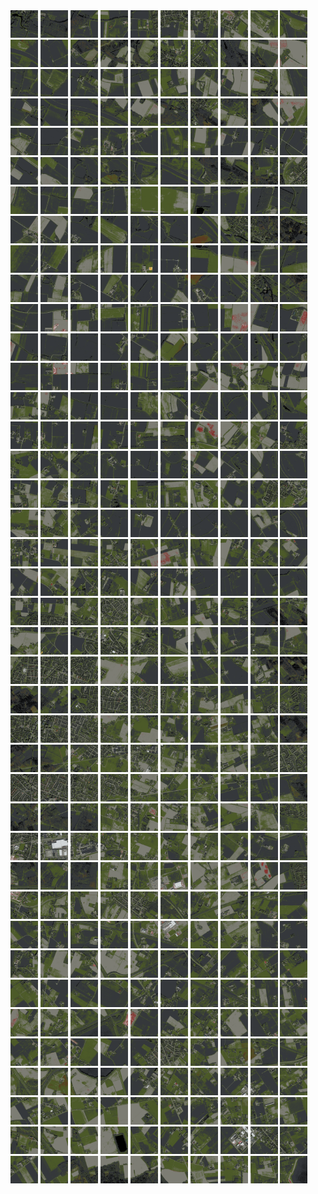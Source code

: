 <html>
<div>
<img src="https://github.com/HakkaTjakka/NL_TILE_MAP/blob/main/18/633/-1039/r.6330.-10390.png" height="44" width="44">
<img src="https://github.com/HakkaTjakka/NL_TILE_MAP/blob/main/18/633/-1039/r.6331.-10390.png" height="44" width="44">
<img src="https://github.com/HakkaTjakka/NL_TILE_MAP/blob/main/18/633/-1039/r.6332.-10390.png" height="44" width="44">
<img src="https://github.com/HakkaTjakka/NL_TILE_MAP/blob/main/18/633/-1039/r.6333.-10390.png" height="44" width="44">
<img src="https://github.com/HakkaTjakka/NL_TILE_MAP/blob/main/18/633/-1039/r.6334.-10390.png" height="44" width="44">
<img src="https://github.com/HakkaTjakka/NL_TILE_MAP/blob/main/18/633/-1039/r.6335.-10390.png" height="44" width="44">
<img src="https://github.com/HakkaTjakka/NL_TILE_MAP/blob/main/18/633/-1039/r.6336.-10390.png" height="44" width="44">
<img src="https://github.com/HakkaTjakka/NL_TILE_MAP/blob/main/18/633/-1039/r.6337.-10390.png" height="44" width="44">
<img src="https://github.com/HakkaTjakka/NL_TILE_MAP/blob/main/18/633/-1039/r.6338.-10390.png" height="44" width="44">
<img src="https://github.com/HakkaTjakka/NL_TILE_MAP/blob/main/18/633/-1039/r.6339.-10390.png" height="44" width="44">
<img src="https://github.com/HakkaTjakka/NL_TILE_MAP/blob/main/18/634/-1039/r.6340.-10390.png" height="44" width="44">
<img src="https://github.com/HakkaTjakka/NL_TILE_MAP/blob/main/18/634/-1039/r.6341.-10390.png" height="44" width="44">
<img src="https://github.com/HakkaTjakka/NL_TILE_MAP/blob/main/18/634/-1039/r.6342.-10390.png" height="44" width="44">
<img src="https://github.com/HakkaTjakka/NL_TILE_MAP/blob/main/18/634/-1039/r.6343.-10390.png" height="44" width="44">
<img src="https://github.com/HakkaTjakka/NL_TILE_MAP/blob/main/18/634/-1039/r.6344.-10390.png" height="44" width="44">
<img src="https://github.com/HakkaTjakka/NL_TILE_MAP/blob/main/18/634/-1039/r.6345.-10390.png" height="44" width="44">
<img src="https://github.com/HakkaTjakka/NL_TILE_MAP/blob/main/18/634/-1039/r.6346.-10390.png" height="44" width="44">
<img src="https://github.com/HakkaTjakka/NL_TILE_MAP/blob/main/18/634/-1039/r.6347.-10390.png" height="44" width="44">
<img src="https://github.com/HakkaTjakka/NL_TILE_MAP/blob/main/18/634/-1039/r.6348.-10390.png" height="44" width="44">
<img src="https://github.com/HakkaTjakka/NL_TILE_MAP/blob/main/18/634/-1039/r.6349.-10390.png" height="44" width="44">
<br>
<img src="https://github.com/HakkaTjakka/NL_TILE_MAP/blob/main/18/633/-1039/r.6330.-10389.png" height="44" width="44">
<img src="https://github.com/HakkaTjakka/NL_TILE_MAP/blob/main/18/633/-1039/r.6331.-10389.png" height="44" width="44">
<img src="https://github.com/HakkaTjakka/NL_TILE_MAP/blob/main/18/633/-1039/r.6332.-10389.png" height="44" width="44">
<img src="https://github.com/HakkaTjakka/NL_TILE_MAP/blob/main/18/633/-1039/r.6333.-10389.png" height="44" width="44">
<img src="https://github.com/HakkaTjakka/NL_TILE_MAP/blob/main/18/633/-1039/r.6334.-10389.png" height="44" width="44">
<img src="https://github.com/HakkaTjakka/NL_TILE_MAP/blob/main/18/633/-1039/r.6335.-10389.png" height="44" width="44">
<img src="https://github.com/HakkaTjakka/NL_TILE_MAP/blob/main/18/633/-1039/r.6336.-10389.png" height="44" width="44">
<img src="https://github.com/HakkaTjakka/NL_TILE_MAP/blob/main/18/633/-1039/r.6337.-10389.png" height="44" width="44">
<img src="https://github.com/HakkaTjakka/NL_TILE_MAP/blob/main/18/633/-1039/r.6338.-10389.png" height="44" width="44">
<img src="https://github.com/HakkaTjakka/NL_TILE_MAP/blob/main/18/633/-1039/r.6339.-10389.png" height="44" width="44">
<img src="https://github.com/HakkaTjakka/NL_TILE_MAP/blob/main/18/634/-1039/r.6340.-10389.png" height="44" width="44">
<img src="https://github.com/HakkaTjakka/NL_TILE_MAP/blob/main/18/634/-1039/r.6341.-10389.png" height="44" width="44">
<img src="https://github.com/HakkaTjakka/NL_TILE_MAP/blob/main/18/634/-1039/r.6342.-10389.png" height="44" width="44">
<img src="https://github.com/HakkaTjakka/NL_TILE_MAP/blob/main/18/634/-1039/r.6343.-10389.png" height="44" width="44">
<img src="https://github.com/HakkaTjakka/NL_TILE_MAP/blob/main/18/634/-1039/r.6344.-10389.png" height="44" width="44">
<img src="https://github.com/HakkaTjakka/NL_TILE_MAP/blob/main/18/634/-1039/r.6345.-10389.png" height="44" width="44">
<img src="https://github.com/HakkaTjakka/NL_TILE_MAP/blob/main/18/634/-1039/r.6346.-10389.png" height="44" width="44">
<img src="https://github.com/HakkaTjakka/NL_TILE_MAP/blob/main/18/634/-1039/r.6347.-10389.png" height="44" width="44">
<img src="https://github.com/HakkaTjakka/NL_TILE_MAP/blob/main/18/634/-1039/r.6348.-10389.png" height="44" width="44">
<img src="https://github.com/HakkaTjakka/NL_TILE_MAP/blob/main/18/634/-1039/r.6349.-10389.png" height="44" width="44">
<br>
<img src="https://github.com/HakkaTjakka/NL_TILE_MAP/blob/main/18/633/-1039/r.6330.-10388.png" height="44" width="44">
<img src="https://github.com/HakkaTjakka/NL_TILE_MAP/blob/main/18/633/-1039/r.6331.-10388.png" height="44" width="44">
<img src="https://github.com/HakkaTjakka/NL_TILE_MAP/blob/main/18/633/-1039/r.6332.-10388.png" height="44" width="44">
<img src="https://github.com/HakkaTjakka/NL_TILE_MAP/blob/main/18/633/-1039/r.6333.-10388.png" height="44" width="44">
<img src="https://github.com/HakkaTjakka/NL_TILE_MAP/blob/main/18/633/-1039/r.6334.-10388.png" height="44" width="44">
<img src="https://github.com/HakkaTjakka/NL_TILE_MAP/blob/main/18/633/-1039/r.6335.-10388.png" height="44" width="44">
<img src="https://github.com/HakkaTjakka/NL_TILE_MAP/blob/main/18/633/-1039/r.6336.-10388.png" height="44" width="44">
<img src="https://github.com/HakkaTjakka/NL_TILE_MAP/blob/main/18/633/-1039/r.6337.-10388.png" height="44" width="44">
<img src="https://github.com/HakkaTjakka/NL_TILE_MAP/blob/main/18/633/-1039/r.6338.-10388.png" height="44" width="44">
<img src="https://github.com/HakkaTjakka/NL_TILE_MAP/blob/main/18/633/-1039/r.6339.-10388.png" height="44" width="44">
<img src="https://github.com/HakkaTjakka/NL_TILE_MAP/blob/main/18/634/-1039/r.6340.-10388.png" height="44" width="44">
<img src="https://github.com/HakkaTjakka/NL_TILE_MAP/blob/main/18/634/-1039/r.6341.-10388.png" height="44" width="44">
<img src="https://github.com/HakkaTjakka/NL_TILE_MAP/blob/main/18/634/-1039/r.6342.-10388.png" height="44" width="44">
<img src="https://github.com/HakkaTjakka/NL_TILE_MAP/blob/main/18/634/-1039/r.6343.-10388.png" height="44" width="44">
<img src="https://github.com/HakkaTjakka/NL_TILE_MAP/blob/main/18/634/-1039/r.6344.-10388.png" height="44" width="44">
<img src="https://github.com/HakkaTjakka/NL_TILE_MAP/blob/main/18/634/-1039/r.6345.-10388.png" height="44" width="44">
<img src="https://github.com/HakkaTjakka/NL_TILE_MAP/blob/main/18/634/-1039/r.6346.-10388.png" height="44" width="44">
<img src="https://github.com/HakkaTjakka/NL_TILE_MAP/blob/main/18/634/-1039/r.6347.-10388.png" height="44" width="44">
<img src="https://github.com/HakkaTjakka/NL_TILE_MAP/blob/main/18/634/-1039/r.6348.-10388.png" height="44" width="44">
<img src="https://github.com/HakkaTjakka/NL_TILE_MAP/blob/main/18/634/-1039/r.6349.-10388.png" height="44" width="44">
<br>
<img src="https://github.com/HakkaTjakka/NL_TILE_MAP/blob/main/18/633/-1039/r.6330.-10387.png" height="44" width="44">
<img src="https://github.com/HakkaTjakka/NL_TILE_MAP/blob/main/18/633/-1039/r.6331.-10387.png" height="44" width="44">
<img src="https://github.com/HakkaTjakka/NL_TILE_MAP/blob/main/18/633/-1039/r.6332.-10387.png" height="44" width="44">
<img src="https://github.com/HakkaTjakka/NL_TILE_MAP/blob/main/18/633/-1039/r.6333.-10387.png" height="44" width="44">
<img src="https://github.com/HakkaTjakka/NL_TILE_MAP/blob/main/18/633/-1039/r.6334.-10387.png" height="44" width="44">
<img src="https://github.com/HakkaTjakka/NL_TILE_MAP/blob/main/18/633/-1039/r.6335.-10387.png" height="44" width="44">
<img src="https://github.com/HakkaTjakka/NL_TILE_MAP/blob/main/18/633/-1039/r.6336.-10387.png" height="44" width="44">
<img src="https://github.com/HakkaTjakka/NL_TILE_MAP/blob/main/18/633/-1039/r.6337.-10387.png" height="44" width="44">
<img src="https://github.com/HakkaTjakka/NL_TILE_MAP/blob/main/18/633/-1039/r.6338.-10387.png" height="44" width="44">
<img src="https://github.com/HakkaTjakka/NL_TILE_MAP/blob/main/18/633/-1039/r.6339.-10387.png" height="44" width="44">
<img src="https://github.com/HakkaTjakka/NL_TILE_MAP/blob/main/18/634/-1039/r.6340.-10387.png" height="44" width="44">
<img src="https://github.com/HakkaTjakka/NL_TILE_MAP/blob/main/18/634/-1039/r.6341.-10387.png" height="44" width="44">
<img src="https://github.com/HakkaTjakka/NL_TILE_MAP/blob/main/18/634/-1039/r.6342.-10387.png" height="44" width="44">
<img src="https://github.com/HakkaTjakka/NL_TILE_MAP/blob/main/18/634/-1039/r.6343.-10387.png" height="44" width="44">
<img src="https://github.com/HakkaTjakka/NL_TILE_MAP/blob/main/18/634/-1039/r.6344.-10387.png" height="44" width="44">
<img src="https://github.com/HakkaTjakka/NL_TILE_MAP/blob/main/18/634/-1039/r.6345.-10387.png" height="44" width="44">
<img src="https://github.com/HakkaTjakka/NL_TILE_MAP/blob/main/18/634/-1039/r.6346.-10387.png" height="44" width="44">
<img src="https://github.com/HakkaTjakka/NL_TILE_MAP/blob/main/18/634/-1039/r.6347.-10387.png" height="44" width="44">
<img src="https://github.com/HakkaTjakka/NL_TILE_MAP/blob/main/18/634/-1039/r.6348.-10387.png" height="44" width="44">
<img src="https://github.com/HakkaTjakka/NL_TILE_MAP/blob/main/18/634/-1039/r.6349.-10387.png" height="44" width="44">
<br>
<img src="https://github.com/HakkaTjakka/NL_TILE_MAP/blob/main/18/633/-1039/r.6330.-10386.png" height="44" width="44">
<img src="https://github.com/HakkaTjakka/NL_TILE_MAP/blob/main/18/633/-1039/r.6331.-10386.png" height="44" width="44">
<img src="https://github.com/HakkaTjakka/NL_TILE_MAP/blob/main/18/633/-1039/r.6332.-10386.png" height="44" width="44">
<img src="https://github.com/HakkaTjakka/NL_TILE_MAP/blob/main/18/633/-1039/r.6333.-10386.png" height="44" width="44">
<img src="https://github.com/HakkaTjakka/NL_TILE_MAP/blob/main/18/633/-1039/r.6334.-10386.png" height="44" width="44">
<img src="https://github.com/HakkaTjakka/NL_TILE_MAP/blob/main/18/633/-1039/r.6335.-10386.png" height="44" width="44">
<img src="https://github.com/HakkaTjakka/NL_TILE_MAP/blob/main/18/633/-1039/r.6336.-10386.png" height="44" width="44">
<img src="https://github.com/HakkaTjakka/NL_TILE_MAP/blob/main/18/633/-1039/r.6337.-10386.png" height="44" width="44">
<img src="https://github.com/HakkaTjakka/NL_TILE_MAP/blob/main/18/633/-1039/r.6338.-10386.png" height="44" width="44">
<img src="https://github.com/HakkaTjakka/NL_TILE_MAP/blob/main/18/633/-1039/r.6339.-10386.png" height="44" width="44">
<img src="https://github.com/HakkaTjakka/NL_TILE_MAP/blob/main/18/634/-1039/r.6340.-10386.png" height="44" width="44">
<img src="https://github.com/HakkaTjakka/NL_TILE_MAP/blob/main/18/634/-1039/r.6341.-10386.png" height="44" width="44">
<img src="https://github.com/HakkaTjakka/NL_TILE_MAP/blob/main/18/634/-1039/r.6342.-10386.png" height="44" width="44">
<img src="https://github.com/HakkaTjakka/NL_TILE_MAP/blob/main/18/634/-1039/r.6343.-10386.png" height="44" width="44">
<img src="https://github.com/HakkaTjakka/NL_TILE_MAP/blob/main/18/634/-1039/r.6344.-10386.png" height="44" width="44">
<img src="https://github.com/HakkaTjakka/NL_TILE_MAP/blob/main/18/634/-1039/r.6345.-10386.png" height="44" width="44">
<img src="https://github.com/HakkaTjakka/NL_TILE_MAP/blob/main/18/634/-1039/r.6346.-10386.png" height="44" width="44">
<img src="https://github.com/HakkaTjakka/NL_TILE_MAP/blob/main/18/634/-1039/r.6347.-10386.png" height="44" width="44">
<img src="https://github.com/HakkaTjakka/NL_TILE_MAP/blob/main/18/634/-1039/r.6348.-10386.png" height="44" width="44">
<img src="https://github.com/HakkaTjakka/NL_TILE_MAP/blob/main/18/634/-1039/r.6349.-10386.png" height="44" width="44">
<br>
<img src="https://github.com/HakkaTjakka/NL_TILE_MAP/blob/main/18/633/-1039/r.6330.-10385.png" height="44" width="44">
<img src="https://github.com/HakkaTjakka/NL_TILE_MAP/blob/main/18/633/-1039/r.6331.-10385.png" height="44" width="44">
<img src="https://github.com/HakkaTjakka/NL_TILE_MAP/blob/main/18/633/-1039/r.6332.-10385.png" height="44" width="44">
<img src="https://github.com/HakkaTjakka/NL_TILE_MAP/blob/main/18/633/-1039/r.6333.-10385.png" height="44" width="44">
<img src="https://github.com/HakkaTjakka/NL_TILE_MAP/blob/main/18/633/-1039/r.6334.-10385.png" height="44" width="44">
<img src="https://github.com/HakkaTjakka/NL_TILE_MAP/blob/main/18/633/-1039/r.6335.-10385.png" height="44" width="44">
<img src="https://github.com/HakkaTjakka/NL_TILE_MAP/blob/main/18/633/-1039/r.6336.-10385.png" height="44" width="44">
<img src="https://github.com/HakkaTjakka/NL_TILE_MAP/blob/main/18/633/-1039/r.6337.-10385.png" height="44" width="44">
<img src="https://github.com/HakkaTjakka/NL_TILE_MAP/blob/main/18/633/-1039/r.6338.-10385.png" height="44" width="44">
<img src="https://github.com/HakkaTjakka/NL_TILE_MAP/blob/main/18/633/-1039/r.6339.-10385.png" height="44" width="44">
<img src="https://github.com/HakkaTjakka/NL_TILE_MAP/blob/main/18/634/-1039/r.6340.-10385.png" height="44" width="44">
<img src="https://github.com/HakkaTjakka/NL_TILE_MAP/blob/main/18/634/-1039/r.6341.-10385.png" height="44" width="44">
<img src="https://github.com/HakkaTjakka/NL_TILE_MAP/blob/main/18/634/-1039/r.6342.-10385.png" height="44" width="44">
<img src="https://github.com/HakkaTjakka/NL_TILE_MAP/blob/main/18/634/-1039/r.6343.-10385.png" height="44" width="44">
<img src="https://github.com/HakkaTjakka/NL_TILE_MAP/blob/main/18/634/-1039/r.6344.-10385.png" height="44" width="44">
<img src="https://github.com/HakkaTjakka/NL_TILE_MAP/blob/main/18/634/-1039/r.6345.-10385.png" height="44" width="44">
<img src="https://github.com/HakkaTjakka/NL_TILE_MAP/blob/main/18/634/-1039/r.6346.-10385.png" height="44" width="44">
<img src="https://github.com/HakkaTjakka/NL_TILE_MAP/blob/main/18/634/-1039/r.6347.-10385.png" height="44" width="44">
<img src="https://github.com/HakkaTjakka/NL_TILE_MAP/blob/main/18/634/-1039/r.6348.-10385.png" height="44" width="44">
<img src="https://github.com/HakkaTjakka/NL_TILE_MAP/blob/main/18/634/-1039/r.6349.-10385.png" height="44" width="44">
<br>
<img src="https://github.com/HakkaTjakka/NL_TILE_MAP/blob/main/18/633/-1039/r.6330.-10384.png" height="44" width="44">
<img src="https://github.com/HakkaTjakka/NL_TILE_MAP/blob/main/18/633/-1039/r.6331.-10384.png" height="44" width="44">
<img src="https://github.com/HakkaTjakka/NL_TILE_MAP/blob/main/18/633/-1039/r.6332.-10384.png" height="44" width="44">
<img src="https://github.com/HakkaTjakka/NL_TILE_MAP/blob/main/18/633/-1039/r.6333.-10384.png" height="44" width="44">
<img src="https://github.com/HakkaTjakka/NL_TILE_MAP/blob/main/18/633/-1039/r.6334.-10384.png" height="44" width="44">
<img src="https://github.com/HakkaTjakka/NL_TILE_MAP/blob/main/18/633/-1039/r.6335.-10384.png" height="44" width="44">
<img src="https://github.com/HakkaTjakka/NL_TILE_MAP/blob/main/18/633/-1039/r.6336.-10384.png" height="44" width="44">
<img src="https://github.com/HakkaTjakka/NL_TILE_MAP/blob/main/18/633/-1039/r.6337.-10384.png" height="44" width="44">
<img src="https://github.com/HakkaTjakka/NL_TILE_MAP/blob/main/18/633/-1039/r.6338.-10384.png" height="44" width="44">
<img src="https://github.com/HakkaTjakka/NL_TILE_MAP/blob/main/18/633/-1039/r.6339.-10384.png" height="44" width="44">
<img src="https://github.com/HakkaTjakka/NL_TILE_MAP/blob/main/18/634/-1039/r.6340.-10384.png" height="44" width="44">
<img src="https://github.com/HakkaTjakka/NL_TILE_MAP/blob/main/18/634/-1039/r.6341.-10384.png" height="44" width="44">
<img src="https://github.com/HakkaTjakka/NL_TILE_MAP/blob/main/18/634/-1039/r.6342.-10384.png" height="44" width="44">
<img src="https://github.com/HakkaTjakka/NL_TILE_MAP/blob/main/18/634/-1039/r.6343.-10384.png" height="44" width="44">
<img src="https://github.com/HakkaTjakka/NL_TILE_MAP/blob/main/18/634/-1039/r.6344.-10384.png" height="44" width="44">
<img src="https://github.com/HakkaTjakka/NL_TILE_MAP/blob/main/18/634/-1039/r.6345.-10384.png" height="44" width="44">
<img src="https://github.com/HakkaTjakka/NL_TILE_MAP/blob/main/18/634/-1039/r.6346.-10384.png" height="44" width="44">
<img src="https://github.com/HakkaTjakka/NL_TILE_MAP/blob/main/18/634/-1039/r.6347.-10384.png" height="44" width="44">
<img src="https://github.com/HakkaTjakka/NL_TILE_MAP/blob/main/18/634/-1039/r.6348.-10384.png" height="44" width="44">
<img src="https://github.com/HakkaTjakka/NL_TILE_MAP/blob/main/18/634/-1039/r.6349.-10384.png" height="44" width="44">
<br>
<img src="https://github.com/HakkaTjakka/NL_TILE_MAP/blob/main/18/633/-1039/r.6330.-10383.png" height="44" width="44">
<img src="https://github.com/HakkaTjakka/NL_TILE_MAP/blob/main/18/633/-1039/r.6331.-10383.png" height="44" width="44">
<img src="https://github.com/HakkaTjakka/NL_TILE_MAP/blob/main/18/633/-1039/r.6332.-10383.png" height="44" width="44">
<img src="https://github.com/HakkaTjakka/NL_TILE_MAP/blob/main/18/633/-1039/r.6333.-10383.png" height="44" width="44">
<img src="https://github.com/HakkaTjakka/NL_TILE_MAP/blob/main/18/633/-1039/r.6334.-10383.png" height="44" width="44">
<img src="https://github.com/HakkaTjakka/NL_TILE_MAP/blob/main/18/633/-1039/r.6335.-10383.png" height="44" width="44">
<img src="https://github.com/HakkaTjakka/NL_TILE_MAP/blob/main/18/633/-1039/r.6336.-10383.png" height="44" width="44">
<img src="https://github.com/HakkaTjakka/NL_TILE_MAP/blob/main/18/633/-1039/r.6337.-10383.png" height="44" width="44">
<img src="https://github.com/HakkaTjakka/NL_TILE_MAP/blob/main/18/633/-1039/r.6338.-10383.png" height="44" width="44">
<img src="https://github.com/HakkaTjakka/NL_TILE_MAP/blob/main/18/633/-1039/r.6339.-10383.png" height="44" width="44">
<img src="https://github.com/HakkaTjakka/NL_TILE_MAP/blob/main/18/634/-1039/r.6340.-10383.png" height="44" width="44">
<img src="https://github.com/HakkaTjakka/NL_TILE_MAP/blob/main/18/634/-1039/r.6341.-10383.png" height="44" width="44">
<img src="https://github.com/HakkaTjakka/NL_TILE_MAP/blob/main/18/634/-1039/r.6342.-10383.png" height="44" width="44">
<img src="https://github.com/HakkaTjakka/NL_TILE_MAP/blob/main/18/634/-1039/r.6343.-10383.png" height="44" width="44">
<img src="https://github.com/HakkaTjakka/NL_TILE_MAP/blob/main/18/634/-1039/r.6344.-10383.png" height="44" width="44">
<img src="https://github.com/HakkaTjakka/NL_TILE_MAP/blob/main/18/634/-1039/r.6345.-10383.png" height="44" width="44">
<img src="https://github.com/HakkaTjakka/NL_TILE_MAP/blob/main/18/634/-1039/r.6346.-10383.png" height="44" width="44">
<img src="https://github.com/HakkaTjakka/NL_TILE_MAP/blob/main/18/634/-1039/r.6347.-10383.png" height="44" width="44">
<img src="https://github.com/HakkaTjakka/NL_TILE_MAP/blob/main/18/634/-1039/r.6348.-10383.png" height="44" width="44">
<img src="https://github.com/HakkaTjakka/NL_TILE_MAP/blob/main/18/634/-1039/r.6349.-10383.png" height="44" width="44">
<br>
<img src="https://github.com/HakkaTjakka/NL_TILE_MAP/blob/main/18/633/-1039/r.6330.-10382.png" height="44" width="44">
<img src="https://github.com/HakkaTjakka/NL_TILE_MAP/blob/main/18/633/-1039/r.6331.-10382.png" height="44" width="44">
<img src="https://github.com/HakkaTjakka/NL_TILE_MAP/blob/main/18/633/-1039/r.6332.-10382.png" height="44" width="44">
<img src="https://github.com/HakkaTjakka/NL_TILE_MAP/blob/main/18/633/-1039/r.6333.-10382.png" height="44" width="44">
<img src="https://github.com/HakkaTjakka/NL_TILE_MAP/blob/main/18/633/-1039/r.6334.-10382.png" height="44" width="44">
<img src="https://github.com/HakkaTjakka/NL_TILE_MAP/blob/main/18/633/-1039/r.6335.-10382.png" height="44" width="44">
<img src="https://github.com/HakkaTjakka/NL_TILE_MAP/blob/main/18/633/-1039/r.6336.-10382.png" height="44" width="44">
<img src="https://github.com/HakkaTjakka/NL_TILE_MAP/blob/main/18/633/-1039/r.6337.-10382.png" height="44" width="44">
<img src="https://github.com/HakkaTjakka/NL_TILE_MAP/blob/main/18/633/-1039/r.6338.-10382.png" height="44" width="44">
<img src="https://github.com/HakkaTjakka/NL_TILE_MAP/blob/main/18/633/-1039/r.6339.-10382.png" height="44" width="44">
<img src="https://github.com/HakkaTjakka/NL_TILE_MAP/blob/main/18/634/-1039/r.6340.-10382.png" height="44" width="44">
<img src="https://github.com/HakkaTjakka/NL_TILE_MAP/blob/main/18/634/-1039/r.6341.-10382.png" height="44" width="44">
<img src="https://github.com/HakkaTjakka/NL_TILE_MAP/blob/main/18/634/-1039/r.6342.-10382.png" height="44" width="44">
<img src="https://github.com/HakkaTjakka/NL_TILE_MAP/blob/main/18/634/-1039/r.6343.-10382.png" height="44" width="44">
<img src="https://github.com/HakkaTjakka/NL_TILE_MAP/blob/main/18/634/-1039/r.6344.-10382.png" height="44" width="44">
<img src="https://github.com/HakkaTjakka/NL_TILE_MAP/blob/main/18/634/-1039/r.6345.-10382.png" height="44" width="44">
<img src="https://github.com/HakkaTjakka/NL_TILE_MAP/blob/main/18/634/-1039/r.6346.-10382.png" height="44" width="44">
<img src="https://github.com/HakkaTjakka/NL_TILE_MAP/blob/main/18/634/-1039/r.6347.-10382.png" height="44" width="44">
<img src="https://github.com/HakkaTjakka/NL_TILE_MAP/blob/main/18/634/-1039/r.6348.-10382.png" height="44" width="44">
<img src="https://github.com/HakkaTjakka/NL_TILE_MAP/blob/main/18/634/-1039/r.6349.-10382.png" height="44" width="44">
<br>
<img src="https://github.com/HakkaTjakka/NL_TILE_MAP/blob/main/18/633/-1039/r.6330.-10381.png" height="44" width="44">
<img src="https://github.com/HakkaTjakka/NL_TILE_MAP/blob/main/18/633/-1039/r.6331.-10381.png" height="44" width="44">
<img src="https://github.com/HakkaTjakka/NL_TILE_MAP/blob/main/18/633/-1039/r.6332.-10381.png" height="44" width="44">
<img src="https://github.com/HakkaTjakka/NL_TILE_MAP/blob/main/18/633/-1039/r.6333.-10381.png" height="44" width="44">
<img src="https://github.com/HakkaTjakka/NL_TILE_MAP/blob/main/18/633/-1039/r.6334.-10381.png" height="44" width="44">
<img src="https://github.com/HakkaTjakka/NL_TILE_MAP/blob/main/18/633/-1039/r.6335.-10381.png" height="44" width="44">
<img src="https://github.com/HakkaTjakka/NL_TILE_MAP/blob/main/18/633/-1039/r.6336.-10381.png" height="44" width="44">
<img src="https://github.com/HakkaTjakka/NL_TILE_MAP/blob/main/18/633/-1039/r.6337.-10381.png" height="44" width="44">
<img src="https://github.com/HakkaTjakka/NL_TILE_MAP/blob/main/18/633/-1039/r.6338.-10381.png" height="44" width="44">
<img src="https://github.com/HakkaTjakka/NL_TILE_MAP/blob/main/18/633/-1039/r.6339.-10381.png" height="44" width="44">
<img src="https://github.com/HakkaTjakka/NL_TILE_MAP/blob/main/18/634/-1039/r.6340.-10381.png" height="44" width="44">
<img src="https://github.com/HakkaTjakka/NL_TILE_MAP/blob/main/18/634/-1039/r.6341.-10381.png" height="44" width="44">
<img src="https://github.com/HakkaTjakka/NL_TILE_MAP/blob/main/18/634/-1039/r.6342.-10381.png" height="44" width="44">
<img src="https://github.com/HakkaTjakka/NL_TILE_MAP/blob/main/18/634/-1039/r.6343.-10381.png" height="44" width="44">
<img src="https://github.com/HakkaTjakka/NL_TILE_MAP/blob/main/18/634/-1039/r.6344.-10381.png" height="44" width="44">
<img src="https://github.com/HakkaTjakka/NL_TILE_MAP/blob/main/18/634/-1039/r.6345.-10381.png" height="44" width="44">
<img src="https://github.com/HakkaTjakka/NL_TILE_MAP/blob/main/18/634/-1039/r.6346.-10381.png" height="44" width="44">
<img src="https://github.com/HakkaTjakka/NL_TILE_MAP/blob/main/18/634/-1039/r.6347.-10381.png" height="44" width="44">
<img src="https://github.com/HakkaTjakka/NL_TILE_MAP/blob/main/18/634/-1039/r.6348.-10381.png" height="44" width="44">
<img src="https://github.com/HakkaTjakka/NL_TILE_MAP/blob/main/18/634/-1039/r.6349.-10381.png" height="44" width="44">
<br>
<img src="https://github.com/HakkaTjakka/NL_TILE_MAP/blob/main/18/633/-1038/r.6330.-10380.png" height="44" width="44">
<img src="https://github.com/HakkaTjakka/NL_TILE_MAP/blob/main/18/633/-1038/r.6331.-10380.png" height="44" width="44">
<img src="https://github.com/HakkaTjakka/NL_TILE_MAP/blob/main/18/633/-1038/r.6332.-10380.png" height="44" width="44">
<img src="https://github.com/HakkaTjakka/NL_TILE_MAP/blob/main/18/633/-1038/r.6333.-10380.png" height="44" width="44">
<img src="https://github.com/HakkaTjakka/NL_TILE_MAP/blob/main/18/633/-1038/r.6334.-10380.png" height="44" width="44">
<img src="https://github.com/HakkaTjakka/NL_TILE_MAP/blob/main/18/633/-1038/r.6335.-10380.png" height="44" width="44">
<img src="https://github.com/HakkaTjakka/NL_TILE_MAP/blob/main/18/633/-1038/r.6336.-10380.png" height="44" width="44">
<img src="https://github.com/HakkaTjakka/NL_TILE_MAP/blob/main/18/633/-1038/r.6337.-10380.png" height="44" width="44">
<img src="https://github.com/HakkaTjakka/NL_TILE_MAP/blob/main/18/633/-1038/r.6338.-10380.png" height="44" width="44">
<img src="https://github.com/HakkaTjakka/NL_TILE_MAP/blob/main/18/633/-1038/r.6339.-10380.png" height="44" width="44">
<img src="https://github.com/HakkaTjakka/NL_TILE_MAP/blob/main/18/634/-1038/r.6340.-10380.png" height="44" width="44">
<img src="https://github.com/HakkaTjakka/NL_TILE_MAP/blob/main/18/634/-1038/r.6341.-10380.png" height="44" width="44">
<img src="https://github.com/HakkaTjakka/NL_TILE_MAP/blob/main/18/634/-1038/r.6342.-10380.png" height="44" width="44">
<img src="https://github.com/HakkaTjakka/NL_TILE_MAP/blob/main/18/634/-1038/r.6343.-10380.png" height="44" width="44">
<img src="https://github.com/HakkaTjakka/NL_TILE_MAP/blob/main/18/634/-1038/r.6344.-10380.png" height="44" width="44">
<img src="https://github.com/HakkaTjakka/NL_TILE_MAP/blob/main/18/634/-1038/r.6345.-10380.png" height="44" width="44">
<img src="https://github.com/HakkaTjakka/NL_TILE_MAP/blob/main/18/634/-1038/r.6346.-10380.png" height="44" width="44">
<img src="https://github.com/HakkaTjakka/NL_TILE_MAP/blob/main/18/634/-1038/r.6347.-10380.png" height="44" width="44">
<img src="https://github.com/HakkaTjakka/NL_TILE_MAP/blob/main/18/634/-1038/r.6348.-10380.png" height="44" width="44">
<img src="https://github.com/HakkaTjakka/NL_TILE_MAP/blob/main/18/634/-1038/r.6349.-10380.png" height="44" width="44">
<br>
<img src="https://github.com/HakkaTjakka/NL_TILE_MAP/blob/main/18/633/-1038/r.6330.-10379.png" height="44" width="44">
<img src="https://github.com/HakkaTjakka/NL_TILE_MAP/blob/main/18/633/-1038/r.6331.-10379.png" height="44" width="44">
<img src="https://github.com/HakkaTjakka/NL_TILE_MAP/blob/main/18/633/-1038/r.6332.-10379.png" height="44" width="44">
<img src="https://github.com/HakkaTjakka/NL_TILE_MAP/blob/main/18/633/-1038/r.6333.-10379.png" height="44" width="44">
<img src="https://github.com/HakkaTjakka/NL_TILE_MAP/blob/main/18/633/-1038/r.6334.-10379.png" height="44" width="44">
<img src="https://github.com/HakkaTjakka/NL_TILE_MAP/blob/main/18/633/-1038/r.6335.-10379.png" height="44" width="44">
<img src="https://github.com/HakkaTjakka/NL_TILE_MAP/blob/main/18/633/-1038/r.6336.-10379.png" height="44" width="44">
<img src="https://github.com/HakkaTjakka/NL_TILE_MAP/blob/main/18/633/-1038/r.6337.-10379.png" height="44" width="44">
<img src="https://github.com/HakkaTjakka/NL_TILE_MAP/blob/main/18/633/-1038/r.6338.-10379.png" height="44" width="44">
<img src="https://github.com/HakkaTjakka/NL_TILE_MAP/blob/main/18/633/-1038/r.6339.-10379.png" height="44" width="44">
<img src="https://github.com/HakkaTjakka/NL_TILE_MAP/blob/main/18/634/-1038/r.6340.-10379.png" height="44" width="44">
<img src="https://github.com/HakkaTjakka/NL_TILE_MAP/blob/main/18/634/-1038/r.6341.-10379.png" height="44" width="44">
<img src="https://github.com/HakkaTjakka/NL_TILE_MAP/blob/main/18/634/-1038/r.6342.-10379.png" height="44" width="44">
<img src="https://github.com/HakkaTjakka/NL_TILE_MAP/blob/main/18/634/-1038/r.6343.-10379.png" height="44" width="44">
<img src="https://github.com/HakkaTjakka/NL_TILE_MAP/blob/main/18/634/-1038/r.6344.-10379.png" height="44" width="44">
<img src="https://github.com/HakkaTjakka/NL_TILE_MAP/blob/main/18/634/-1038/r.6345.-10379.png" height="44" width="44">
<img src="https://github.com/HakkaTjakka/NL_TILE_MAP/blob/main/18/634/-1038/r.6346.-10379.png" height="44" width="44">
<img src="https://github.com/HakkaTjakka/NL_TILE_MAP/blob/main/18/634/-1038/r.6347.-10379.png" height="44" width="44">
<img src="https://github.com/HakkaTjakka/NL_TILE_MAP/blob/main/18/634/-1038/r.6348.-10379.png" height="44" width="44">
<img src="https://github.com/HakkaTjakka/NL_TILE_MAP/blob/main/18/634/-1038/r.6349.-10379.png" height="44" width="44">
<br>
<img src="https://github.com/HakkaTjakka/NL_TILE_MAP/blob/main/18/633/-1038/r.6330.-10378.png" height="44" width="44">
<img src="https://github.com/HakkaTjakka/NL_TILE_MAP/blob/main/18/633/-1038/r.6331.-10378.png" height="44" width="44">
<img src="https://github.com/HakkaTjakka/NL_TILE_MAP/blob/main/18/633/-1038/r.6332.-10378.png" height="44" width="44">
<img src="https://github.com/HakkaTjakka/NL_TILE_MAP/blob/main/18/633/-1038/r.6333.-10378.png" height="44" width="44">
<img src="https://github.com/HakkaTjakka/NL_TILE_MAP/blob/main/18/633/-1038/r.6334.-10378.png" height="44" width="44">
<img src="https://github.com/HakkaTjakka/NL_TILE_MAP/blob/main/18/633/-1038/r.6335.-10378.png" height="44" width="44">
<img src="https://github.com/HakkaTjakka/NL_TILE_MAP/blob/main/18/633/-1038/r.6336.-10378.png" height="44" width="44">
<img src="https://github.com/HakkaTjakka/NL_TILE_MAP/blob/main/18/633/-1038/r.6337.-10378.png" height="44" width="44">
<img src="https://github.com/HakkaTjakka/NL_TILE_MAP/blob/main/18/633/-1038/r.6338.-10378.png" height="44" width="44">
<img src="https://github.com/HakkaTjakka/NL_TILE_MAP/blob/main/18/633/-1038/r.6339.-10378.png" height="44" width="44">
<img src="https://github.com/HakkaTjakka/NL_TILE_MAP/blob/main/18/634/-1038/r.6340.-10378.png" height="44" width="44">
<img src="https://github.com/HakkaTjakka/NL_TILE_MAP/blob/main/18/634/-1038/r.6341.-10378.png" height="44" width="44">
<img src="https://github.com/HakkaTjakka/NL_TILE_MAP/blob/main/18/634/-1038/r.6342.-10378.png" height="44" width="44">
<img src="https://github.com/HakkaTjakka/NL_TILE_MAP/blob/main/18/634/-1038/r.6343.-10378.png" height="44" width="44">
<img src="https://github.com/HakkaTjakka/NL_TILE_MAP/blob/main/18/634/-1038/r.6344.-10378.png" height="44" width="44">
<img src="https://github.com/HakkaTjakka/NL_TILE_MAP/blob/main/18/634/-1038/r.6345.-10378.png" height="44" width="44">
<img src="https://github.com/HakkaTjakka/NL_TILE_MAP/blob/main/18/634/-1038/r.6346.-10378.png" height="44" width="44">
<img src="https://github.com/HakkaTjakka/NL_TILE_MAP/blob/main/18/634/-1038/r.6347.-10378.png" height="44" width="44">
<img src="https://github.com/HakkaTjakka/NL_TILE_MAP/blob/main/18/634/-1038/r.6348.-10378.png" height="44" width="44">
<img src="https://github.com/HakkaTjakka/NL_TILE_MAP/blob/main/18/634/-1038/r.6349.-10378.png" height="44" width="44">
<br>
<img src="https://github.com/HakkaTjakka/NL_TILE_MAP/blob/main/18/633/-1038/r.6330.-10377.png" height="44" width="44">
<img src="https://github.com/HakkaTjakka/NL_TILE_MAP/blob/main/18/633/-1038/r.6331.-10377.png" height="44" width="44">
<img src="https://github.com/HakkaTjakka/NL_TILE_MAP/blob/main/18/633/-1038/r.6332.-10377.png" height="44" width="44">
<img src="https://github.com/HakkaTjakka/NL_TILE_MAP/blob/main/18/633/-1038/r.6333.-10377.png" height="44" width="44">
<img src="https://github.com/HakkaTjakka/NL_TILE_MAP/blob/main/18/633/-1038/r.6334.-10377.png" height="44" width="44">
<img src="https://github.com/HakkaTjakka/NL_TILE_MAP/blob/main/18/633/-1038/r.6335.-10377.png" height="44" width="44">
<img src="https://github.com/HakkaTjakka/NL_TILE_MAP/blob/main/18/633/-1038/r.6336.-10377.png" height="44" width="44">
<img src="https://github.com/HakkaTjakka/NL_TILE_MAP/blob/main/18/633/-1038/r.6337.-10377.png" height="44" width="44">
<img src="https://github.com/HakkaTjakka/NL_TILE_MAP/blob/main/18/633/-1038/r.6338.-10377.png" height="44" width="44">
<img src="https://github.com/HakkaTjakka/NL_TILE_MAP/blob/main/18/633/-1038/r.6339.-10377.png" height="44" width="44">
<img src="https://github.com/HakkaTjakka/NL_TILE_MAP/blob/main/18/634/-1038/r.6340.-10377.png" height="44" width="44">
<img src="https://github.com/HakkaTjakka/NL_TILE_MAP/blob/main/18/634/-1038/r.6341.-10377.png" height="44" width="44">
<img src="https://github.com/HakkaTjakka/NL_TILE_MAP/blob/main/18/634/-1038/r.6342.-10377.png" height="44" width="44">
<img src="https://github.com/HakkaTjakka/NL_TILE_MAP/blob/main/18/634/-1038/r.6343.-10377.png" height="44" width="44">
<img src="https://github.com/HakkaTjakka/NL_TILE_MAP/blob/main/18/634/-1038/r.6344.-10377.png" height="44" width="44">
<img src="https://github.com/HakkaTjakka/NL_TILE_MAP/blob/main/18/634/-1038/r.6345.-10377.png" height="44" width="44">
<img src="https://github.com/HakkaTjakka/NL_TILE_MAP/blob/main/18/634/-1038/r.6346.-10377.png" height="44" width="44">
<img src="https://github.com/HakkaTjakka/NL_TILE_MAP/blob/main/18/634/-1038/r.6347.-10377.png" height="44" width="44">
<img src="https://github.com/HakkaTjakka/NL_TILE_MAP/blob/main/18/634/-1038/r.6348.-10377.png" height="44" width="44">
<img src="https://github.com/HakkaTjakka/NL_TILE_MAP/blob/main/18/634/-1038/r.6349.-10377.png" height="44" width="44">
<br>
<img src="https://github.com/HakkaTjakka/NL_TILE_MAP/blob/main/18/633/-1038/r.6330.-10376.png" height="44" width="44">
<img src="https://github.com/HakkaTjakka/NL_TILE_MAP/blob/main/18/633/-1038/r.6331.-10376.png" height="44" width="44">
<img src="https://github.com/HakkaTjakka/NL_TILE_MAP/blob/main/18/633/-1038/r.6332.-10376.png" height="44" width="44">
<img src="https://github.com/HakkaTjakka/NL_TILE_MAP/blob/main/18/633/-1038/r.6333.-10376.png" height="44" width="44">
<img src="https://github.com/HakkaTjakka/NL_TILE_MAP/blob/main/18/633/-1038/r.6334.-10376.png" height="44" width="44">
<img src="https://github.com/HakkaTjakka/NL_TILE_MAP/blob/main/18/633/-1038/r.6335.-10376.png" height="44" width="44">
<img src="https://github.com/HakkaTjakka/NL_TILE_MAP/blob/main/18/633/-1038/r.6336.-10376.png" height="44" width="44">
<img src="https://github.com/HakkaTjakka/NL_TILE_MAP/blob/main/18/633/-1038/r.6337.-10376.png" height="44" width="44">
<img src="https://github.com/HakkaTjakka/NL_TILE_MAP/blob/main/18/633/-1038/r.6338.-10376.png" height="44" width="44">
<img src="https://github.com/HakkaTjakka/NL_TILE_MAP/blob/main/18/633/-1038/r.6339.-10376.png" height="44" width="44">
<img src="https://github.com/HakkaTjakka/NL_TILE_MAP/blob/main/18/634/-1038/r.6340.-10376.png" height="44" width="44">
<img src="https://github.com/HakkaTjakka/NL_TILE_MAP/blob/main/18/634/-1038/r.6341.-10376.png" height="44" width="44">
<img src="https://github.com/HakkaTjakka/NL_TILE_MAP/blob/main/18/634/-1038/r.6342.-10376.png" height="44" width="44">
<img src="https://github.com/HakkaTjakka/NL_TILE_MAP/blob/main/18/634/-1038/r.6343.-10376.png" height="44" width="44">
<img src="https://github.com/HakkaTjakka/NL_TILE_MAP/blob/main/18/634/-1038/r.6344.-10376.png" height="44" width="44">
<img src="https://github.com/HakkaTjakka/NL_TILE_MAP/blob/main/18/634/-1038/r.6345.-10376.png" height="44" width="44">
<img src="https://github.com/HakkaTjakka/NL_TILE_MAP/blob/main/18/634/-1038/r.6346.-10376.png" height="44" width="44">
<img src="https://github.com/HakkaTjakka/NL_TILE_MAP/blob/main/18/634/-1038/r.6347.-10376.png" height="44" width="44">
<img src="https://github.com/HakkaTjakka/NL_TILE_MAP/blob/main/18/634/-1038/r.6348.-10376.png" height="44" width="44">
<img src="https://github.com/HakkaTjakka/NL_TILE_MAP/blob/main/18/634/-1038/r.6349.-10376.png" height="44" width="44">
<br>
<img src="https://github.com/HakkaTjakka/NL_TILE_MAP/blob/main/18/633/-1038/r.6330.-10375.png" height="44" width="44">
<img src="https://github.com/HakkaTjakka/NL_TILE_MAP/blob/main/18/633/-1038/r.6331.-10375.png" height="44" width="44">
<img src="https://github.com/HakkaTjakka/NL_TILE_MAP/blob/main/18/633/-1038/r.6332.-10375.png" height="44" width="44">
<img src="https://github.com/HakkaTjakka/NL_TILE_MAP/blob/main/18/633/-1038/r.6333.-10375.png" height="44" width="44">
<img src="https://github.com/HakkaTjakka/NL_TILE_MAP/blob/main/18/633/-1038/r.6334.-10375.png" height="44" width="44">
<img src="https://github.com/HakkaTjakka/NL_TILE_MAP/blob/main/18/633/-1038/r.6335.-10375.png" height="44" width="44">
<img src="https://github.com/HakkaTjakka/NL_TILE_MAP/blob/main/18/633/-1038/r.6336.-10375.png" height="44" width="44">
<img src="https://github.com/HakkaTjakka/NL_TILE_MAP/blob/main/18/633/-1038/r.6337.-10375.png" height="44" width="44">
<img src="https://github.com/HakkaTjakka/NL_TILE_MAP/blob/main/18/633/-1038/r.6338.-10375.png" height="44" width="44">
<img src="https://github.com/HakkaTjakka/NL_TILE_MAP/blob/main/18/633/-1038/r.6339.-10375.png" height="44" width="44">
<img src="https://github.com/HakkaTjakka/NL_TILE_MAP/blob/main/18/634/-1038/r.6340.-10375.png" height="44" width="44">
<img src="https://github.com/HakkaTjakka/NL_TILE_MAP/blob/main/18/634/-1038/r.6341.-10375.png" height="44" width="44">
<img src="https://github.com/HakkaTjakka/NL_TILE_MAP/blob/main/18/634/-1038/r.6342.-10375.png" height="44" width="44">
<img src="https://github.com/HakkaTjakka/NL_TILE_MAP/blob/main/18/634/-1038/r.6343.-10375.png" height="44" width="44">
<img src="https://github.com/HakkaTjakka/NL_TILE_MAP/blob/main/18/634/-1038/r.6344.-10375.png" height="44" width="44">
<img src="https://github.com/HakkaTjakka/NL_TILE_MAP/blob/main/18/634/-1038/r.6345.-10375.png" height="44" width="44">
<img src="https://github.com/HakkaTjakka/NL_TILE_MAP/blob/main/18/634/-1038/r.6346.-10375.png" height="44" width="44">
<img src="https://github.com/HakkaTjakka/NL_TILE_MAP/blob/main/18/634/-1038/r.6347.-10375.png" height="44" width="44">
<img src="https://github.com/HakkaTjakka/NL_TILE_MAP/blob/main/18/634/-1038/r.6348.-10375.png" height="44" width="44">
<img src="https://github.com/HakkaTjakka/NL_TILE_MAP/blob/main/18/634/-1038/r.6349.-10375.png" height="44" width="44">
<br>
<img src="https://github.com/HakkaTjakka/NL_TILE_MAP/blob/main/18/633/-1038/r.6330.-10374.png" height="44" width="44">
<img src="https://github.com/HakkaTjakka/NL_TILE_MAP/blob/main/18/633/-1038/r.6331.-10374.png" height="44" width="44">
<img src="https://github.com/HakkaTjakka/NL_TILE_MAP/blob/main/18/633/-1038/r.6332.-10374.png" height="44" width="44">
<img src="https://github.com/HakkaTjakka/NL_TILE_MAP/blob/main/18/633/-1038/r.6333.-10374.png" height="44" width="44">
<img src="https://github.com/HakkaTjakka/NL_TILE_MAP/blob/main/18/633/-1038/r.6334.-10374.png" height="44" width="44">
<img src="https://github.com/HakkaTjakka/NL_TILE_MAP/blob/main/18/633/-1038/r.6335.-10374.png" height="44" width="44">
<img src="https://github.com/HakkaTjakka/NL_TILE_MAP/blob/main/18/633/-1038/r.6336.-10374.png" height="44" width="44">
<img src="https://github.com/HakkaTjakka/NL_TILE_MAP/blob/main/18/633/-1038/r.6337.-10374.png" height="44" width="44">
<img src="https://github.com/HakkaTjakka/NL_TILE_MAP/blob/main/18/633/-1038/r.6338.-10374.png" height="44" width="44">
<img src="https://github.com/HakkaTjakka/NL_TILE_MAP/blob/main/18/633/-1038/r.6339.-10374.png" height="44" width="44">
<img src="https://github.com/HakkaTjakka/NL_TILE_MAP/blob/main/18/634/-1038/r.6340.-10374.png" height="44" width="44">
<img src="https://github.com/HakkaTjakka/NL_TILE_MAP/blob/main/18/634/-1038/r.6341.-10374.png" height="44" width="44">
<img src="https://github.com/HakkaTjakka/NL_TILE_MAP/blob/main/18/634/-1038/r.6342.-10374.png" height="44" width="44">
<img src="https://github.com/HakkaTjakka/NL_TILE_MAP/blob/main/18/634/-1038/r.6343.-10374.png" height="44" width="44">
<img src="https://github.com/HakkaTjakka/NL_TILE_MAP/blob/main/18/634/-1038/r.6344.-10374.png" height="44" width="44">
<img src="https://github.com/HakkaTjakka/NL_TILE_MAP/blob/main/18/634/-1038/r.6345.-10374.png" height="44" width="44">
<img src="https://github.com/HakkaTjakka/NL_TILE_MAP/blob/main/18/634/-1038/r.6346.-10374.png" height="44" width="44">
<img src="https://github.com/HakkaTjakka/NL_TILE_MAP/blob/main/18/634/-1038/r.6347.-10374.png" height="44" width="44">
<img src="https://github.com/HakkaTjakka/NL_TILE_MAP/blob/main/18/634/-1038/r.6348.-10374.png" height="44" width="44">
<img src="https://github.com/HakkaTjakka/NL_TILE_MAP/blob/main/18/634/-1038/r.6349.-10374.png" height="44" width="44">
<br>
<img src="https://github.com/HakkaTjakka/NL_TILE_MAP/blob/main/18/633/-1038/r.6330.-10373.png" height="44" width="44">
<img src="https://github.com/HakkaTjakka/NL_TILE_MAP/blob/main/18/633/-1038/r.6331.-10373.png" height="44" width="44">
<img src="https://github.com/HakkaTjakka/NL_TILE_MAP/blob/main/18/633/-1038/r.6332.-10373.png" height="44" width="44">
<img src="https://github.com/HakkaTjakka/NL_TILE_MAP/blob/main/18/633/-1038/r.6333.-10373.png" height="44" width="44">
<img src="https://github.com/HakkaTjakka/NL_TILE_MAP/blob/main/18/633/-1038/r.6334.-10373.png" height="44" width="44">
<img src="https://github.com/HakkaTjakka/NL_TILE_MAP/blob/main/18/633/-1038/r.6335.-10373.png" height="44" width="44">
<img src="https://github.com/HakkaTjakka/NL_TILE_MAP/blob/main/18/633/-1038/r.6336.-10373.png" height="44" width="44">
<img src="https://github.com/HakkaTjakka/NL_TILE_MAP/blob/main/18/633/-1038/r.6337.-10373.png" height="44" width="44">
<img src="https://github.com/HakkaTjakka/NL_TILE_MAP/blob/main/18/633/-1038/r.6338.-10373.png" height="44" width="44">
<img src="https://github.com/HakkaTjakka/NL_TILE_MAP/blob/main/18/633/-1038/r.6339.-10373.png" height="44" width="44">
<img src="https://github.com/HakkaTjakka/NL_TILE_MAP/blob/main/18/634/-1038/r.6340.-10373.png" height="44" width="44">
<img src="https://github.com/HakkaTjakka/NL_TILE_MAP/blob/main/18/634/-1038/r.6341.-10373.png" height="44" width="44">
<img src="https://github.com/HakkaTjakka/NL_TILE_MAP/blob/main/18/634/-1038/r.6342.-10373.png" height="44" width="44">
<img src="https://github.com/HakkaTjakka/NL_TILE_MAP/blob/main/18/634/-1038/r.6343.-10373.png" height="44" width="44">
<img src="https://github.com/HakkaTjakka/NL_TILE_MAP/blob/main/18/634/-1038/r.6344.-10373.png" height="44" width="44">
<img src="https://github.com/HakkaTjakka/NL_TILE_MAP/blob/main/18/634/-1038/r.6345.-10373.png" height="44" width="44">
<img src="https://github.com/HakkaTjakka/NL_TILE_MAP/blob/main/18/634/-1038/r.6346.-10373.png" height="44" width="44">
<img src="https://github.com/HakkaTjakka/NL_TILE_MAP/blob/main/18/634/-1038/r.6347.-10373.png" height="44" width="44">
<img src="https://github.com/HakkaTjakka/NL_TILE_MAP/blob/main/18/634/-1038/r.6348.-10373.png" height="44" width="44">
<img src="https://github.com/HakkaTjakka/NL_TILE_MAP/blob/main/18/634/-1038/r.6349.-10373.png" height="44" width="44">
<br>
<img src="https://github.com/HakkaTjakka/NL_TILE_MAP/blob/main/18/633/-1038/r.6330.-10372.png" height="44" width="44">
<img src="https://github.com/HakkaTjakka/NL_TILE_MAP/blob/main/18/633/-1038/r.6331.-10372.png" height="44" width="44">
<img src="https://github.com/HakkaTjakka/NL_TILE_MAP/blob/main/18/633/-1038/r.6332.-10372.png" height="44" width="44">
<img src="https://github.com/HakkaTjakka/NL_TILE_MAP/blob/main/18/633/-1038/r.6333.-10372.png" height="44" width="44">
<img src="https://github.com/HakkaTjakka/NL_TILE_MAP/blob/main/18/633/-1038/r.6334.-10372.png" height="44" width="44">
<img src="https://github.com/HakkaTjakka/NL_TILE_MAP/blob/main/18/633/-1038/r.6335.-10372.png" height="44" width="44">
<img src="https://github.com/HakkaTjakka/NL_TILE_MAP/blob/main/18/633/-1038/r.6336.-10372.png" height="44" width="44">
<img src="https://github.com/HakkaTjakka/NL_TILE_MAP/blob/main/18/633/-1038/r.6337.-10372.png" height="44" width="44">
<img src="https://github.com/HakkaTjakka/NL_TILE_MAP/blob/main/18/633/-1038/r.6338.-10372.png" height="44" width="44">
<img src="https://github.com/HakkaTjakka/NL_TILE_MAP/blob/main/18/633/-1038/r.6339.-10372.png" height="44" width="44">
<img src="https://github.com/HakkaTjakka/NL_TILE_MAP/blob/main/18/634/-1038/r.6340.-10372.png" height="44" width="44">
<img src="https://github.com/HakkaTjakka/NL_TILE_MAP/blob/main/18/634/-1038/r.6341.-10372.png" height="44" width="44">
<img src="https://github.com/HakkaTjakka/NL_TILE_MAP/blob/main/18/634/-1038/r.6342.-10372.png" height="44" width="44">
<img src="https://github.com/HakkaTjakka/NL_TILE_MAP/blob/main/18/634/-1038/r.6343.-10372.png" height="44" width="44">
<img src="https://github.com/HakkaTjakka/NL_TILE_MAP/blob/main/18/634/-1038/r.6344.-10372.png" height="44" width="44">
<img src="https://github.com/HakkaTjakka/NL_TILE_MAP/blob/main/18/634/-1038/r.6345.-10372.png" height="44" width="44">
<img src="https://github.com/HakkaTjakka/NL_TILE_MAP/blob/main/18/634/-1038/r.6346.-10372.png" height="44" width="44">
<img src="https://github.com/HakkaTjakka/NL_TILE_MAP/blob/main/18/634/-1038/r.6347.-10372.png" height="44" width="44">
<img src="https://github.com/HakkaTjakka/NL_TILE_MAP/blob/main/18/634/-1038/r.6348.-10372.png" height="44" width="44">
<img src="https://github.com/HakkaTjakka/NL_TILE_MAP/blob/main/18/634/-1038/r.6349.-10372.png" height="44" width="44">
<br>
<img src="https://github.com/HakkaTjakka/NL_TILE_MAP/blob/main/18/633/-1038/r.6330.-10371.png" height="44" width="44">
<img src="https://github.com/HakkaTjakka/NL_TILE_MAP/blob/main/18/633/-1038/r.6331.-10371.png" height="44" width="44">
<img src="https://github.com/HakkaTjakka/NL_TILE_MAP/blob/main/18/633/-1038/r.6332.-10371.png" height="44" width="44">
<img src="https://github.com/HakkaTjakka/NL_TILE_MAP/blob/main/18/633/-1038/r.6333.-10371.png" height="44" width="44">
<img src="https://github.com/HakkaTjakka/NL_TILE_MAP/blob/main/18/633/-1038/r.6334.-10371.png" height="44" width="44">
<img src="https://github.com/HakkaTjakka/NL_TILE_MAP/blob/main/18/633/-1038/r.6335.-10371.png" height="44" width="44">
<img src="https://github.com/HakkaTjakka/NL_TILE_MAP/blob/main/18/633/-1038/r.6336.-10371.png" height="44" width="44">
<img src="https://github.com/HakkaTjakka/NL_TILE_MAP/blob/main/18/633/-1038/r.6337.-10371.png" height="44" width="44">
<img src="https://github.com/HakkaTjakka/NL_TILE_MAP/blob/main/18/633/-1038/r.6338.-10371.png" height="44" width="44">
<img src="https://github.com/HakkaTjakka/NL_TILE_MAP/blob/main/18/633/-1038/r.6339.-10371.png" height="44" width="44">
<img src="https://github.com/HakkaTjakka/NL_TILE_MAP/blob/main/18/634/-1038/r.6340.-10371.png" height="44" width="44">
<img src="https://github.com/HakkaTjakka/NL_TILE_MAP/blob/main/18/634/-1038/r.6341.-10371.png" height="44" width="44">
<img src="https://github.com/HakkaTjakka/NL_TILE_MAP/blob/main/18/634/-1038/r.6342.-10371.png" height="44" width="44">
<img src="https://github.com/HakkaTjakka/NL_TILE_MAP/blob/main/18/634/-1038/r.6343.-10371.png" height="44" width="44">
<img src="https://github.com/HakkaTjakka/NL_TILE_MAP/blob/main/18/634/-1038/r.6344.-10371.png" height="44" width="44">
<img src="https://github.com/HakkaTjakka/NL_TILE_MAP/blob/main/18/634/-1038/r.6345.-10371.png" height="44" width="44">
<img src="https://github.com/HakkaTjakka/NL_TILE_MAP/blob/main/18/634/-1038/r.6346.-10371.png" height="44" width="44">
<img src="https://github.com/HakkaTjakka/NL_TILE_MAP/blob/main/18/634/-1038/r.6347.-10371.png" height="44" width="44">
<img src="https://github.com/HakkaTjakka/NL_TILE_MAP/blob/main/18/634/-1038/r.6348.-10371.png" height="44" width="44">
<img src="https://github.com/HakkaTjakka/NL_TILE_MAP/blob/main/18/634/-1038/r.6349.-10371.png" height="44" width="44">
<br>
</div>
</html>
